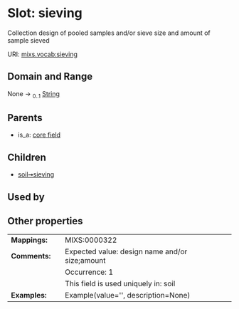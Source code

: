 
# Slot: sieving


Collection design of pooled samples and/or sieve size and amount of sample sieved

URI: [mixs.vocab:sieving](https://w3id.org/mixs/vocab/sieving)


## Domain and Range

None &#8594;  <sub>0..1</sub> [String](types/String.md)

## Parents

 *  is_a: [core field](core_field.md)

## Children

 *  [soil➞sieving](soil_sieving.md)

## Used by


## Other properties

|  |  |  |
| --- | --- | --- |
| **Mappings:** | | MIXS:0000322 |
| **Comments:** | | Expected value: design name and/or size;amount |
|  | | Occurrence: 1 |
|  | | This field is used uniquely in: soil |
| **Examples:** | | Example(value='', description=None) |

